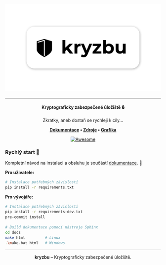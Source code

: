 <h4 align="center"> 
<img
  width="600"
  alt="RIS logo"
  src="./graphics/kryzbu.png">
</h4>

--------

<h4 align="center">
Kryptograficky zabezpečené úložiště  🔒
</h4>
<p align="center">
  Zkratky, aneb dostaň se rychleji k cíly...
</p>
<p align="center">
 <strong>
   <a href="https://martin-nohava.github.io/kryzbu/build/html/index.html">Dokumentace</a>
  •
  <a href="./src">Zdroje</a>
   •
  <a href="./graphics">Grafika</a>
 </strong>
</p>
<p align="center">
 <a href="https://github.com/awesome-selfhosted/awesome-selfhosted"><img
  alt="Awesome"
  src="https://cdn.rawgit.com/sindresorhus/awesome/d7305f38d29fed78fa85652e3a63e154dd8e8829/media/badge.svg"></a>
</p>

### Rychlý start 🚀

Kompletní návod na instalaci a obsluhu je součástí [dokumentace](https://martin-nohava.github.io/kryzbu/build/html/gettingStarted.html). 📖

**Pro uživatele:**

```bash
# Instalace potřebných závislostí
pip install -r requirements.txt
```

**Pro vývojáře:**

```bash
# Instalace potřebných závislostí
pip install -r requirements-dev.txt
pre-commit install

# Build dokumentace pomocí nástroje Sphinx
cd docs
make html         # Linux
.\make.bat html   # Windows
```




------

<p align=center> <b>kryzbu</b> – Kryptograficky zabezpečené úložiště. </p>

